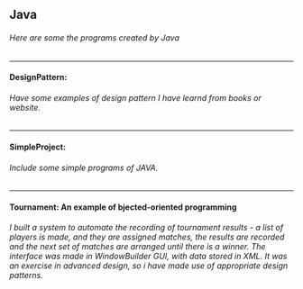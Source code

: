 ## Java
###### Here are some the programs created by Java 
---
#### DesignPattern:
######  Have some examples of design pattern I have learnd from books or website.
---
#### SimpleProject:
######  Include some simple programs of JAVA.
---
#### Tournament: An example of bjected-oriented programming 
###### I built a system to automate the recording of tournament results - a list of players is made, and they are assigned matches, the results are recorded and the next set of matches are arranged until there is a winner. The interface was made in WindowBuilder GUI, with data stored in XML. It was an exercise in advanced design, so i have made use of appropriate design patterns.

